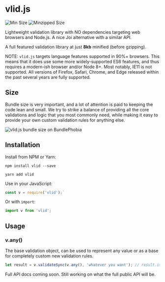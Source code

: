 # vlid.js

![Min Size](https://badgen.net/bundlephobia/min/vlid) ![Minzipped Size](https://badgen.net/bundlephobia/minzip/vlid)

Lightweight validation library with NO dependencies targeting web browsers and Node.js. A nice Joi alternative
with a similar API.

A full featured validation library at just **8kb** minified (before gzipping).

NOTE: `vlid.js` targets language features supported in 90%+ browsers. This means that it does use some more
widely-supported ES6 features, and thus requires a modern-ish browser and/or Node 8+. Most notably, IE11 is
not supported. All versions of Firefox, Safari, Chrome, and Edge released within the past several years are
fully supported.

## Size

Bundle size is very important, and a lot of attention is paid to keeping the code lean and small. We try to
strike a balance of providing all the core validations and logic that you most commonly need, while making it
easy to provide your own custom validation rules for anything else.

![vlid.js bundle size on BundlePhobia](https://bundlephobia.com/api/stats-image?name=vlid&version=0.1.0)

## Installation

Install from NPM or Yarn:

```shell
npm install vlid --save
```
```shell
yarn add vlid
```

Use in your JavaScript:

```javascript
const v = require('vlid');`
```

Or with `import`:

```javascript
import v from 'vlid';
```

## Usage

### v.any()

The base validation object, can be used to represent any value or as a base for completely custom new
validation rules.

```javascript
let result = v.validateSync(v.any(), 'whatever you want'); // result.isValid = true
```

Full API docs coming soon. Still working on what the full public API will be.

